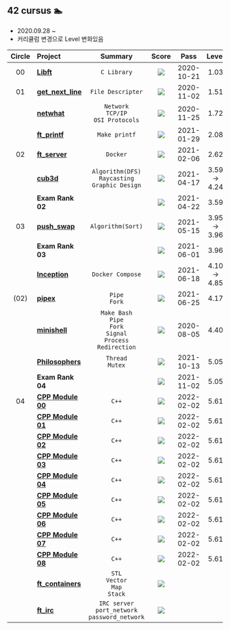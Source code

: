 ##  42 cursus 🏊 
- 2020.09.28 ~
- 커리큘럼 변경으로 Level 변화있음

| Circle | Project                                                      |  Summary  |                            Score                             |    Pass    |  Level   |
| :----: | :----------------------------------------------------------- | :--------: | :----------------------------------------------------------: | :--------: | :------: |
|   00   | [**Libft**](./libft/README.md)     |     `C Library`      | [![](https://badge42.herokuapp.com/api/project/yeslee/Libft)](#) | 2020-10-21 |   1.03   |
|   01   | [**get_next_line**](./get_next_line/README.md) |     `File Descripter`      | [![](https://badge42.herokuapp.com/api/project/yeslee/get_next_line)](#) | 2020-11-02 |   1.51   |
|        | [**netwhat**](./netwhat/README.md) |    `Network`<br>`TCP/IP`<br>`OSI Protocols`     | [![](https://badge42.herokuapp.com/api/project/yeslee/netwhat)](#) | 2020-11-25 |   1.72   |
|        | [**ft_printf**](./ft_printf/README.md) |     `Make printf`      | [![](https://badge42.herokuapp.com/api/project/yeslee/ft_printf)](#) | 2021-01-29 |   2.08   |
|   02   | [**ft_server**](./ft_server/README.md) |   `Docker`   | [![](https://badge42.herokuapp.com/api/project/yeslee/ft_server)](#) | 2021-02-06 |   2.62   |
|        | [**cub3d**](./cub3D/README.md)     |     `Algorithm(DFS)`<br>`Raycasting`<br>`Graphic Design`      | [![](https://badge42.herokuapp.com/api/project/yeslee/cub3d)](#) | 2021-04-17 |   3.59 → 4.24   |
|        | **Exam Rank 02** |          | [![](https://badge42.herokuapp.com/api/project/yeslee/Exam%20Rank%2002)](#) | 2021-04-22 |   3.59   |
|   03   | [**push_swap**](./push_swap/README.md)   |     `Algorithm(Sort)`     | [![](https://badge42.herokuapp.com/api/project/yeslee/push_swap)](#) | 2021-05-15 |   3.95 → 3.96   |
|        | **Exam Rank 03** |          | [![](https://badge42.herokuapp.com/api/project/yeslee/Exam%20Rank%2003)](#) | 2021-06-01 |   3.96   |
|        | [**Inception**](./inception/README.md)|     `Docker Compose`      | [![](https://badge42.herokuapp.com/api/project/yeslee/Inception)](#) | 2021-06-18 |   4.10 → 4.85   |
|  (02)  | [**pipex**](./pipex/README.md)|     `Pipe`<br>`Fork`     | [![](https://badge42.herokuapp.com/api/project/yeslee/pipex)](#) | 2021-06-25 |   4.17   |
|        | [**minishell**](https://github.com/yeslee-v/42_minishell) |     `Make Bash`<br>`Pipe`<br>`Fork`<br>`Signal`<br>`Process`<br>`Redirection`      | [![](https://badge42.herokuapp.com/api/project/yeslee/minishell)](#) | 2020-08-05 |   4.40   |
|        | [**Philosophers**](./philosopher/README.md) |     `Thread`<br>`Mutex`     | [![](https://badge42.herokuapp.com/api/project/yeslee/Philosophers)](#) | 2021-10-13 |   5.05   |
|        | **Exam Rank 04** |          | [![](https://badge42.herokuapp.com/api/project/yeslee/Exam%20Rank%2004)](#) | 2021-11-02 |   5.05   |
|   04   | [**CPP Module 00**](./cpp_module_00/README.md) |    `C++`     | [![](https://badge42.herokuapp.com/api/project/yeslee/CPP%20Module%2000)](#) | 2022-02-02 |   5.61   |
|        | [**CPP Module 01**](./cpp_module_01/README.md) |    `C++`     | [![](https://badge42.herokuapp.com/api/project/yeslee/CPP%20Module%2001)](#) | 2022-02-02 |   5.61   |
|        | [**CPP Module 02**](./cpp_module_02/README.md) |    `C++`     | [![](https://badge42.herokuapp.com/api/project/yeslee/CPP%20Module%2002)](#) | 2022-02-02 |   5.61   |
|        | [**CPP Module 03**](./cpp_module_03/README.md) |    `C++`     | [![](https://badge42.herokuapp.com/api/project/yeslee/CPP%20Module%2003)](#) | 2022-02-02 |   5.61   |
|        | [**CPP Module 04**](./cpp_module_04/README.md) |    `C++`     | [![](https://badge42.herokuapp.com/api/project/yeslee/CPP%20Module%2004)](#) | 2022-02-02 |   5.61   |
|        | [**CPP Module 05**](./cpp_module_05/README.md) |    `C++`     | [![](https://badge42.herokuapp.com/api/project/yeslee/CPP%20Module%2005)](#) | 2022-02-02 |   5.61   |
|        | [**CPP Module 06**](./cpp_module_06/README.md) |    `C++`     | [![](https://badge42.herokuapp.com/api/project/yeslee/CPP%20Module%2006)](#) | 2022-02-02 |   5.61   |
|        | [**CPP Module 07**](./cpp_module_07/README.md) |    `C++`     | [![](https://badge42.herokuapp.com/api/project/yeslee/CPP%20Module%2007)](#) | 2022-02-02 |   5.61   |
|        | [**CPP Module 08**](./cpp_module_08/README.md) |    `C++`     | [![](https://badge42.herokuapp.com/api/project/yeslee/CPP%20Module%2008)](#) | 2022-02-02 |   5.61   |
|        | [**ft_containers**](./ft_containers/README.md) |    `STL`<br>`Vector`<br>`Map`<br>`Stack`     | [![](https://badge42.herokuapp.com/api/project/yeslee/ft_containers)](#) |          |          |
|        | [**ft_irc**](./ft_irc/README.md) |    `IRC server`<br>`port_network`<br>`password_network`    | [![](https://badge42.herokuapp.com/api/project/yeslee/ft_irc)](#) |          |          |
